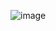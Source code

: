 ![image](https://user-images.githubusercontent.com/61218420/176830073-9830a7e7-61d9-49bc-be41-bfaf0d31096f.png)
